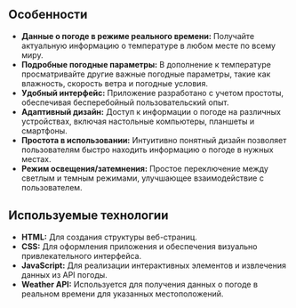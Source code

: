 ## Особенности
- **Данные о погоде в режиме реального времени:** Получайте актуальную информацию о температуре в любом месте по всему миру.
- **Подробные погодные параметры:** В дополнение к температуре просматривайте другие важные погодные параметры, такие как влажность, скорость ветра и погодные условия.
- **Удобный интерфейс:** Приложение разработано с учетом простоты, обеспечивая бесперебойный пользовательский опыт.
- **Адаптивный дизайн:** Доступ к информации о погоде на различных устройствах, включая настольные компьютеры, планшеты и смартфоны.
- **Простота в использовании:** Интуитивно понятный дизайн позволяет пользователям быстро находить информацию о погоде в нужных местах.
- **Режим освещения/затемнения:** Простое переключение между светлым и темным режимами, улучшающее взаимодействие с пользователем.
## Используемые технологии
- **HTML:** Для создания структуры веб-страниц.
- **CSS:** Для оформления приложения и обеспечения визуально привлекательного интерфейса.
- **JavaScript:** Для реализации интерактивных элементов и извлечения данных из API погоды.
- **Weather API:** Используется для получения данных о погоде в реальном времени для указанных местоположений.
